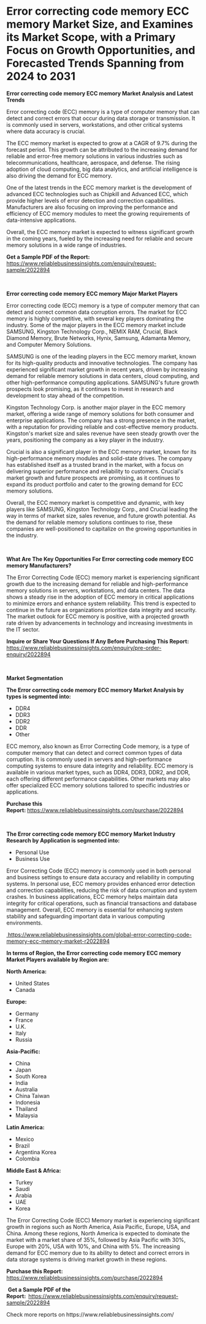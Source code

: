 <p><h1>Error correcting code memory ECC memory Market Size, and Examines its Market Scope, with a Primary Focus on Growth Opportunities, and Forecasted Trends Spanning from 2024 to 2031</h1></p><p><strong>Error correcting code memory ECC memory Market Analysis and Latest Trends</strong></p>
<p><p>Error correcting code (ECC) memory is a type of computer memory that can detect and correct errors that occur during data storage or transmission. It is commonly used in servers, workstations, and other critical systems where data accuracy is crucial.</p><p>The ECC memory market is expected to grow at a CAGR of 9.7% during the forecast period. This growth can be attributed to the increasing demand for reliable and error-free memory solutions in various industries such as telecommunications, healthcare, aerospace, and defense. The rising adoption of cloud computing, big data analytics, and artificial intelligence is also driving the demand for ECC memory.</p><p>One of the latest trends in the ECC memory market is the development of advanced ECC technologies such as Chipkill and Advanced ECC, which provide higher levels of error detection and correction capabilities. Manufacturers are also focusing on improving the performance and efficiency of ECC memory modules to meet the growing requirements of data-intensive applications.</p><p>Overall, the ECC memory market is expected to witness significant growth in the coming years, fueled by the increasing need for reliable and secure memory solutions in a wide range of industries.</p></p>
<p><strong>Get a Sample PDF of the Report:&nbsp;</strong> <a href="https://www.reliablebusinessinsights.com/enquiry/request-sample/2022894">https://www.reliablebusinessinsights.com/enquiry/request-sample/2022894</a></p>
<p>&nbsp;</p>
<p><strong>Error correcting code memory ECC memory Major Market Players</strong></p>
<p><p>Error correcting code (ECC) memory is a type of computer memory that can detect and correct common data corruption errors. The market for ECC memory is highly competitive, with several key players dominating the industry. Some of the major players in the ECC memory market include SAMSUNG, Kingston Technology Corp., NEMIX RAM, Crucial, Black Diamond Memory, Brute Networks, Hynix, Samsung, Adamanta Memory, and Computer Memory Solutions.</p><p>SAMSUNG is one of the leading players in the ECC memory market, known for its high-quality products and innovative technologies. The company has experienced significant market growth in recent years, driven by increasing demand for reliable memory solutions in data centers, cloud computing, and other high-performance computing applications. SAMSUNG's future growth prospects look promising, as it continues to invest in research and development to stay ahead of the competition.</p><p>Kingston Technology Corp. is another major player in the ECC memory market, offering a wide range of memory solutions for both consumer and enterprise applications. The company has a strong presence in the market, with a reputation for providing reliable and cost-effective memory products. Kingston's market size and sales revenue have seen steady growth over the years, positioning the company as a key player in the industry.</p><p>Crucial is also a significant player in the ECC memory market, known for its high-performance memory modules and solid-state drives. The company has established itself as a trusted brand in the market, with a focus on delivering superior performance and reliability to customers. Crucial's market growth and future prospects are promising, as it continues to expand its product portfolio and cater to the growing demand for ECC memory solutions.</p><p>Overall, the ECC memory market is competitive and dynamic, with key players like SAMSUNG, Kingston Technology Corp., and Crucial leading the way in terms of market size, sales revenue, and future growth potential. As the demand for reliable memory solutions continues to rise, these companies are well-positioned to capitalize on the growing opportunities in the industry.</p></p>
<p>&nbsp;</p>
<p><strong>What Are The Key Opportunities For Error correcting code memory ECC memory Manufacturers?</strong></p>
<p><p>The Error Correcting Code (ECC) memory market is experiencing significant growth due to the increasing demand for reliable and high-performance memory solutions in servers, workstations, and data centers. The data shows a steady rise in the adoption of ECC memory in critical applications to minimize errors and enhance system reliability. This trend is expected to continue in the future as organizations prioritize data integrity and security. The market outlook for ECC memory is positive, with a projected growth rate driven by advancements in technology and increasing investments in the IT sector.</p></p>
<p><strong>Inquire or Share Your Questions If Any Before Purchasing This Report:</strong> <a href="https://www.reliablebusinessinsights.com/enquiry/pre-order-enquiry/2022894">https://www.reliablebusinessinsights.com/enquiry/pre-order-enquiry/2022894</a></p>
<p>&nbsp;</p>
<p><strong>Market Segmentation</strong></p>
<p><strong>The Error correcting code memory ECC memory Market Analysis by types is segmented into:</strong></p>
<p><ul><li>DDR4</li><li>DDR3</li><li>DDR2</li><li>DDR</li><li>Other</li></ul></p>
<p><p>ECC memory, also known as Error Correcting Code memory, is a type of computer memory that can detect and correct common types of data corruption. It is commonly used in servers and high-performance computing systems to ensure data integrity and reliability. ECC memory is available in various market types, such as DDR4, DDR3, DDR2, and DDR, each offering different performance capabilities. Other markets may also offer specialized ECC memory solutions tailored to specific industries or applications.</p></p>
<p><strong>Purchase this Report:&nbsp;</strong><a href="https://www.reliablebusinessinsights.com/purchase/2022894">https://www.reliablebusinessinsights.com/purchase/2022894</a></p>
<p>&nbsp;</p>
<p><strong>The Error correcting code memory ECC memory Market Industry Research by Application is segmented into:</strong></p>
<p><ul><li>Personal Use</li><li>Business Use</li></ul></p>
<p><p>Error Correcting Code (ECC) memory is commonly used in both personal and business settings to ensure data accuracy and reliability in computing systems. In personal use, ECC memory provides enhanced error detection and correction capabilities, reducing the risk of data corruption and system crashes. In business applications, ECC memory helps maintain data integrity for critical operations, such as financial transactions and database management. Overall, ECC memory is essential for enhancing system stability and safeguarding important data in various computing environments.</p></p>
<p><a href="https://www.reliablebusinessinsights.com/global-error-correcting-code-memory-ecc-memory-market-r2022894">&nbsp;https://www.reliablebusinessinsights.com/global-error-correcting-code-memory-ecc-memory-market-r2022894</a></p>
<p><strong>In terms of Region, the Error correcting code memory ECC memory Market Players available by Region are:</strong></p>
<p>
    <p> <strong> North America: </strong>
        <ul>
            <li>United States</li>
            <li>Canada</li>
        </ul>
        </p> 
    <p> <strong> Europe: </strong>
        <ul>
            <li>Germany</li>
            <li>France</li>
            <li>U.K.</li>
            <li>Italy</li>
            <li>Russia</li>
        </ul>
        </p> 
    <p> <strong> Asia-Pacific: </strong>
        <ul>
            <li>China</li>
            <li>Japan</li>
            <li>South Korea</li>
            <li>India</li>
            <li>Australia</li>
            <li>China Taiwan</li>
            <li>Indonesia</li>
            <li>Thailand</li>
            <li>Malaysia</li>
        </ul>
        </p> 
    <p> <strong> Latin America: </strong>
        <ul>
            <li>Mexico</li>
            <li>Brazil</li>
            <li>Argentina Korea</li>
            <li>Colombia</li>
        </ul>
        </p> 
    <p> <strong> Middle East & Africa: </strong>
        <ul>
            <li>Turkey</li>
            <li>Saudi</li>
            <li>Arabia</li>
            <li>UAE</li>
            <li>Korea</li>
        </ul>
    </p>
    </p>
<p><p>The Error Correcting Code (ECC) Memory market is experiencing significant growth in regions such as North America, Asia Pacific, Europe, USA, and China. Among these regions, North America is expected to dominate the market with a market share of 35%, followed by Asia Pacific with 30%, Europe with 20%, USA with 10%, and China with 5%. The increasing demand for ECC memory due to its ability to detect and correct errors in data storage systems is driving market growth in these regions.</p></p>
<p><strong>Purchase this Report: </strong><a href="https://www.reliablebusinessinsights.com/purchase/2022894">https://www.reliablebusinessinsights.com/purchase/2022894</a></p>
<p>&nbsp;<strong>Get a Sample PDF of the Report:&nbsp;&nbsp;</strong><a href="https://www.reliablebusinessinsights.com/enquiry/request-sample/2022894">https://www.reliablebusinessinsights.com/enquiry/request-sample/2022894</a></p>
<p><strong></strong></p>
<p>Check more reports on https://www.reliablebusinessinsights.com/</p>